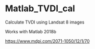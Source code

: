 # Matlab_TVDI_cal

Calculate TVDI using Landsat 8 images

Works with Matlab 2018b

https://www.mdpi.com/2071-1050/12/1/70
